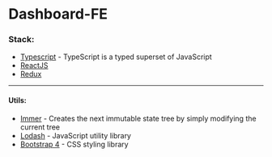 # Dashboard-FE
 
### Stack:
* [Typescript](http://www.typescriptlang.org/docs/handbook/basic-types.html) - TypeScript is a typed superset of JavaScript
* [ReactJS](http://google.com)
* [Redux](https://redux.js.org/introduction)

---
#### Utils:
* [Immer](https://github.com/mweststrate/immer) - Creates the next immutable state tree by simply modifying the current tree
* [Lodash](https://lodash.com/) - JavaScript utility library
* [Bootstrap 4](https://getbootstrap.com) - CSS styling library
